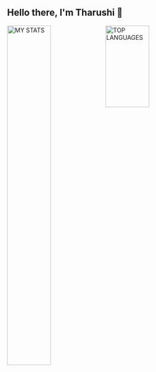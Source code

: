 ## Hello there, I'm Tharushi 👋

<!--
**tharushi-manawage/tharushi-manawage** is a ✨ _special_ ✨ repository because its `README.md` (this file) appears on your GitHub profile.

Here are some ideas to get you started:

- 🔭 I’m currently working on ...
- 🌱 I’m currently learning ...
- 👯 I’m looking to collaborate on ...
- 🤔 I’m looking for help with ...
- 💬 Ask me about ...
- 📫 How to reach me: ...
- 😄 Pronouns: ...
- ⚡ Fun fact: ...
-->

<img alt="MY STATS" align="left" width="45%" src="https://github-readme-stats.vercel.app/api?username=tharushi-manawage&show_icons=true"/>

<img alt="TOP LANGUAGES" align="left" width="45%" height="190px" src="https://github-readme-stats.vercel.app/api/top-langs/?username=tharushi-manawage&layout=compact"/>
